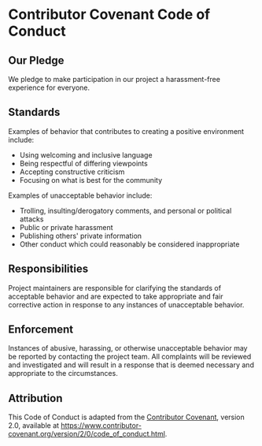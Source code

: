 # Contributor Covenant Code of Conduct

## Our Pledge

We pledge to make participation in our project a harassment-free experience for everyone.

## Standards

Examples of behavior that contributes to creating a positive environment include:
* Using welcoming and inclusive language
* Being respectful of differing viewpoints
* Accepting constructive criticism
* Focusing on what is best for the community

Examples of unacceptable behavior include:
* Trolling, insulting/derogatory comments, and personal or political attacks
* Public or private harassment
* Publishing others' private information
* Other conduct which could reasonably be considered inappropriate

## Responsibilities

Project maintainers are responsible for clarifying the standards of acceptable behavior and are expected to take appropriate and fair corrective action in response to any instances of unacceptable behavior.

## Enforcement

Instances of abusive, harassing, or otherwise unacceptable behavior may be reported by contacting the project team. All complaints will be reviewed and investigated and will result in a response that is deemed necessary and appropriate to the circumstances.

## Attribution

This Code of Conduct is adapted from the [Contributor Covenant](https://www.contributor-covenant.org), version 2.0, available at https://www.contributor-covenant.org/version/2/0/code_of_conduct.html.